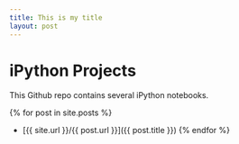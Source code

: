 ```yaml
---
title: This is my title
layout: post
---
```

# iPython Projects

This Github repo contains several iPython notebooks.

{% for post in site.posts %}
* [{{ site.url }}/{{ post.url }}]({{ post.title }})
{% endfor %}

